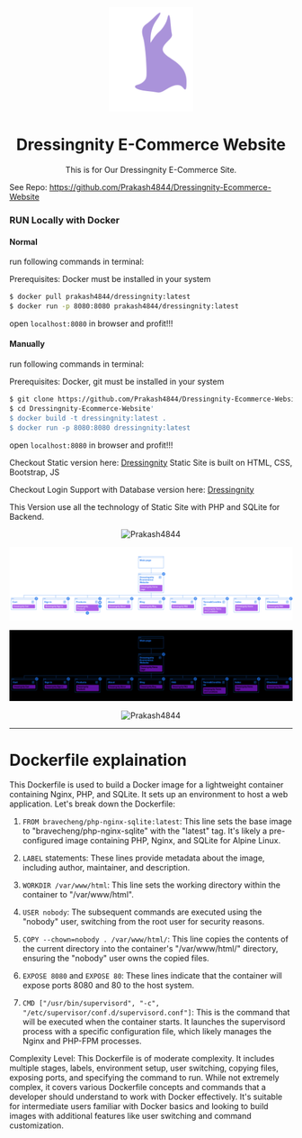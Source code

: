 <!--suppress HtmlDeprecatedAttribute -->

<P align=center>
<img src="Images/SVG Samples/Dressingnity SVG.svg" width="150" alt="Logo"> 
<h1 align=center> Dressingnity E-Commerce Website </h1>
</P>


<P align=center>This is for Our Dressingnity E-Commerce Site.</P>

See Repo: https://github.com/Prakash4844/Dressingnity-Ecommerce-Website

<h3>RUN Locally with Docker</h3>

<h4>Normal</h4>

run following commands in terminal:

Prerequisites: Docker must be installed in your system
```bash
$ docker pull prakash4844/dressingnity:latest
$ docker run -p 8080:8080 prakash4844/dressingnity:latest
```

open `localhost:8080` in browser and profit!!!

<h4>Manually</h4>

run following commands in terminal:

Prerequisites: Docker, git must be installed in your system
```bash
$ git clone https://github.com/Prakash4844/Dressingnity-Ecommerce-Website.git
$ cd Dressingnity-Ecommerce-Website'
$ docker build -t dressingnity:latest .
$ docker run -p 8080:8080 dressingnity:latest
```

open `localhost:8080` in browser and profit!!!



Checkout Static version here: [Dressingnity](https://prakash4844.github.io/Dressingnity-Ecommerce-Website/)
Static Site is built on HTML, CSS, Bootstrap, JS

Checkout Login Support with Database version here: [Dressingnity](https://dressingnity.rf.gd/)

This Version use all the technology of Static Site with PHP and SQLite for Backend.

<P align=center> 
    <img src="https://visitor-badge.laobi.icu/badge?page_id=Prakash4844.Prakash4844" alt="Prakash4844" />
</p>



<img src="Screenshots/Sitemap/Sitemap.png" alt="Sitemap">

![Sitemap](Screenshots/Sitemap/Sitemap-Dark.png)
<!-- Website Visitor -->
<P align=center> 
    <img src="https://visitor-badge.laobi.icu/badge?page_id=Prakash4844.Prakash4844" alt="Prakash4844" />
</p>



--- 

# Dockerfile explaination

This Dockerfile is used to build a Docker image for a lightweight container containing Nginx, PHP, and SQLite. It sets up an environment to host a web application. Let's break down the Dockerfile:

1. `FROM bravecheng/php-nginx-sqlite:latest`: This line sets the base image to "bravecheng/php-nginx-sqlite" with the "latest" tag. It's likely a pre-configured image containing PHP, Nginx, and SQLite for Alpine Linux.

2. `LABEL` statements: These lines provide metadata about the image, including author, maintainer, and description.

3. `WORKDIR /var/www/html`: This line sets the working directory within the container to "/var/www/html".

4. `USER nobody`: The subsequent commands are executed using the "nobody" user, switching from the root user for security reasons.

5. `COPY --chown=nobody . /var/www/html/`: This line copies the contents of the current directory into the container's "/var/www/html/" directory, ensuring the "nobody" user owns the copied files.

6. `EXPOSE 8080` and `EXPOSE 80`: These lines indicate that the container will expose ports 8080 and 80 to the host system.

7. `CMD ["/usr/bin/supervisord", "-c", "/etc/supervisor/conf.d/supervisord.conf"]`: This is the command that will be executed when the container starts. It launches the supervisord process with a specific configuration file, which likely manages the Nginx and PHP-FPM processes.

Complexity Level:
This Dockerfile is of moderate complexity. It includes multiple stages, labels, environment setup, user switching, copying files, exposing ports, and specifying the command to run. While not extremely complex, it covers various Dockerfile concepts and commands that a developer should understand to work with Docker effectively. It's suitable for intermediate users familiar with Docker basics and looking to build images with additional features like user switching and command customization.